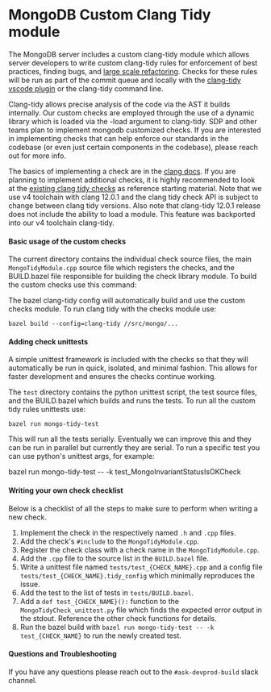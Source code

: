 # MongoDB Custom Clang Tidy module

The MongoDB server includes a custom clang-tidy module which allows server developers to write custom clang-tidy rules for enforcement of best practices, finding bugs, and [large scale refactoring](https://www.youtube.com/watch?v=UfLH7dORav8). Checks for these rules will be run as part of the commit queue and locally with the [clang-tidy vscode plugin](https://wiki.corp.mongodb.com/display/HGTC/Remote+Development+with+Visual+Studio+Code+%28vscode%29+for+MongoDB) or the clang-tidy command line.

Clang-tidy allows precise analysis of the code via the AST it builds internally. Our custom checks are employed through the use of a dynamic library which is loaded via the -load argument to clang-tidy. SDP and other teams plan to implement mongodb customized checks. If you are interested in implementing checks that can help enforce our standards in the codebase (or even just certain components in the codebase), please reach out for more info.

The basics of implementing a check are in the [clang docs](https://releases.llvm.org/12.0.1/tools/clang/tools/extra/docs/clang-tidy/Contributing.html). If you are planning to implement additional checks, it is highly recommended to look at the [existing clang tidy checks](https://github.com/llvm/llvm-project/tree/llvmorg-12.0.1/clang-tools-extra/clang-tidy) as reference starting material. Note that we use v4 toolchain with clang 12.0.1 and the clang tidy check API is subject to change between clang tidy versions. Also note that clang-tidy 12.0.1 release does not include the ability to load a module. This feature was backported into our v4 toolchain clang-tidy.

#### Basic usage of the custom checks

The current directory contains the individual check source files, the main `MongoTidyModule.cpp` source file which registers the checks, and the BUILD.bazel file responsible for building the check library module. To build the custom checks use this command:

The bazel clang-tidy config will automatically build and use the custom checks module. To run clang tidy with the checks module use:

    bazel build --config=clang-tidy //src/mongo/...

#### Adding check unittests

A simple unittest framework is included with the checks so that they will automatically be run in quick, isolated, and minimal fashion. This allows for faster development and ensures the checks continue working.

The `test` directory contains the python unittest script, the test source files, and the BUILD.bazel which builds and runs the tests. To run all the custom tidy rules unittests use:

    bazel run mongo-tidy-test

This will run all the tests serially. Eventually we can improve this and they can be run in parallel but currently they are serial. To run a specific test you can use python's unittest args, for example:

bazel run mongo-tidy-test -- -k test_MongoInvariantStatusIsOKCheck

#### Writing your own check checklist

Below is a checklist of all the steps to make sure to perform when writing a new check.

1. Implement the check in the respectively named `.h` and `.cpp` files.
2. Add the check's `#include` to the `MongoTidyModule.cpp`.
3. Register the check class with a check name in the `MongoTidyModule.cpp`.
4. Add the `.cpp` file to the source list in the `BUILD.bazel` file.
5. Write a unittest file named `tests/test_{CHECK_NAME}.cpp` and a config file `tests/test_{CHECK_NAME}.tidy_config` which minimally reproduces the issue.
6. Add the test to the list of tests in `tests/BUILD.bazel`.
7. Add a `def test_{CHECK_NAME}():` function to the `MongoTidyCheck_unittest.py` file which finds the expected error output in the stdout. Reference the other check functions for details.
8. Run the bazel build with `bazel run mongo-tidy-test -- -k test_{CHECK_NAME}` to run the newly created test.

#### Questions and Troubleshooting

If you have any questions please reach out to the `#ask-devprod-build` slack channel.
